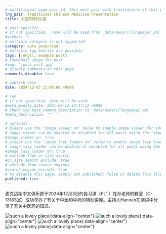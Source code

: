 ```yaml
---
# multilingual page pair id, this must pair with translations of this page. (This name must be unique)
lng_pair: Traditional Chinese Medicine Presentation
title: 中医药特别讲座

# post specific
# if not specified, .name will be used from _data/owner/[language].yml
#author: ""
# multiple category is not supported
category: auto generated
# multiple tag entries are possible
tags: [jekyll, example post]
# thumbnail image for post
#img: ":post_pic1.jpg"
# disable comments on this page
comments_disable: true

# publish date
date: 2024-12-03 21:00:00 +0900

# seo
# if not specified, date will be used.
#meta_modify_date: 2021-09-13 14:47:12 +0900
# check the meta_common_description in _data/owner/[language].yml
#meta_description: ""

# optional
# please use the "image_viewer_on" below to enable image viewer for individual pages or posts (_posts/ or [language]/_posts folders).
# image viewer can be enabled or disabled for all posts using the "image_viewer_posts: true" setting in _data/conf/main.yml.
#image_viewer_on: true
# please use the "image_lazy_loader_on" below to enable image lazy loader for individual pages or posts (_posts/ or [language]/_posts folders).
# image lazy loader can be enabled or disabled for all posts using the "image_lazy_loader_posts: true" setting in _data/conf/main.yml.
#image_lazy_loader_on: true
# exclude from on site search
#on_site_search_exclude: true
# exclude from search engines
#search_engine_exclude: true
# to disable this page, simply set published: false or delete this file
published: true
---
```


麦克迈斯中文俱乐部于2024年12月3日的自习课（PLT）在孙老师的教室（C-13183室）成功举办了有关于中医和中药的特别讲座。主持人Hannah在演讲中分享了有关中医药的知识。

![such a lovely place](:chinesemedicine1.jpg){:data-align="center"}
![such a lovely place](:chinesemedicine2.jpg){:data-align="center"}
![such a lovely place](:chinesemedicine3.jpg){:data-align="center"}
![such a lovely place](:chinesemedicine4.jpg){:data-align="center"}
